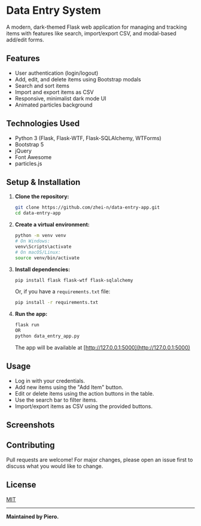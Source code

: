 # Data Entry System

A modern, dark-themed Flask web application for managing and tracking items with features like search, import/export CSV, and modal-based add/edit forms.

## Features
- User authentication (login/logout)
- Add, edit, and delete items using Bootstrap modals
- Search and sort items
- Import and export items as CSV
- Responsive, minimalist dark mode UI
- Animated particles background

## Technologies Used
- Python 3 (Flask, Flask-WTF, Flask-SQLAlchemy, WTForms)
- Bootstrap 5
- jQuery
- Font Awesome
- particles.js

## Setup & Installation

1. **Clone the repository:**
   ```sh
   git clone https://github.com/zhei-n/data-entry-app.git
   cd data-entry-app
   ```
2. **Create a virtual environment:**
   ```sh
   python -m venv venv
   # On Windows:
   venv\Scripts\activate
   # On macOS/Linux:
   source venv/bin/activate
   ```
3. **Install dependencies:**
   ```sh
   pip install flask flask-wtf flask-sqlalchemy
   ```
   Or, if you have a `requirements.txt` file:
   ```sh
   pip install -r requirements.txt
   ```
4. **Run the app:**
   ```sh
   flask run
   OR
   python data_entry_app.py
   ```
   The app will be available at [http://127.0.0.1:5000](http://127.0.0.1:5000)

## Usage
- Log in with your credentials.
- Add new items using the "Add Item" button.
- Edit or delete items using the action buttons in the table.
- Use the search bar to filter items.
- Import/export items as CSV using the provided buttons.

## Screenshots
<!-- Optionally add screenshots here -->

## Contributing
Pull requests are welcome! For major changes, please open an issue first to discuss what you would like to change.

## License
[MIT](LICENSE)

---

**Maintained by Piero.**
